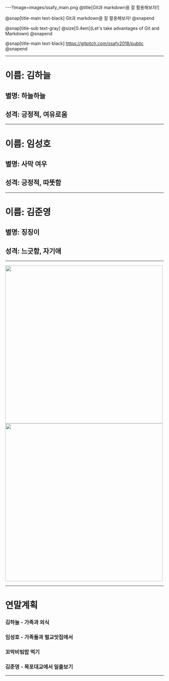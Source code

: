 ---?image=images/ssafy_main.png @title[Git과 markdown을 잘 활용해보자!]

@snap[title-main text-black] 
Git과 markdown을 잘 활용해보자! @snapend

@snap[title-sub text-gray] @size[0.4em](Let's take advantages of Git and Markdown) @snapend

@snap[title-main text-black] https://gitpitch.com/ssafy2018/public @snapend

---
# 이름: 김하늘
## 별명: 하늘하늘
## 성격: 긍정적, 여유로움

---
# 이름: 임성호
## 별명: 사막 여우
## 성격: 긍정적, 따뜻함 

---
# 이름: 김준영
## 별명: 징징이
## 성격: 느긋함, 자기애 

---
<img src="http://cdnweb01.wikitree.co.kr/webdata/editor/201810/01/img_20181001105332_9c73fcd8.jpg" width=500></img>
<img src="http://pds.joins.com/news/component/htmlphoto_mmdata/201810/03/797cb2a4-5b62-4f20-b5dd-4f72113920b6.jpg" width=500></img>

---
# 연말계획
### 김하늘 - 가족과 외식
### 임성호 - 가족들과 벌교맛집에서 
### 꼬막비빔밥 먹기
### 김준영 - 목포대교에서 일출보기

---
